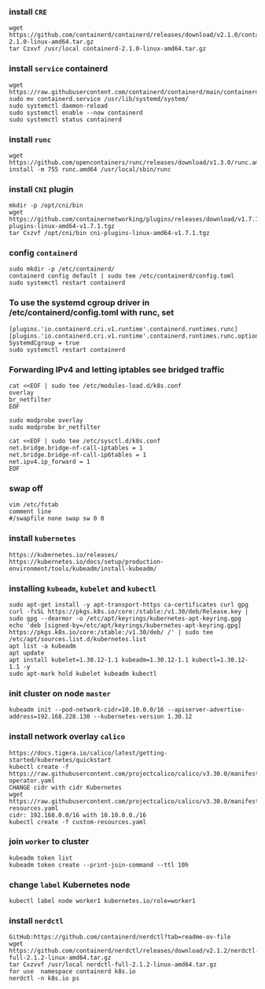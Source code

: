 ### install `CRE`
```
wget https://github.com/containerd/containerd/releases/download/v2.1.0/containerd-2.1.0-linux-amd64.tar.gz
tar Czxvf /usr/local containerd-2.1.0-linux-amd64.tar.gz
```
### install `service` containerd
```
wget https://raw.githubusercontent.com/containerd/containerd/main/containerd.service
sudo mv containerd.service /usr/lib/systemd/system/
sudo systemctl daemon-reload
sudo systemctl enable --now containerd
sudo systemctl status containerd
```
### install `runc`
```
wget https://github.com/opencontainers/runc/releases/download/v1.3.0/runc.amd64
install -m 755 runc.amd64 /usr/local/sbin/runc
```
### install `CNI` plugin
```
mkdir -p /opt/cni/bin
wget https://github.com/containernetworking/plugins/releases/download/v1.7.1/cni-plugins-linux-amd64-v1.7.1.tgz
tar Cxzvf /opt/cni/bin cni-plugins-linux-amd64-v1.7.1.tgz
```
### config `containerd`
```
sudo mkdir -p /etc/containerd/
containerd config default | sudo tee /etc/containerd/config.toml
sudo systemctl restart containerd
```
### To use the systemd cgroup driver in /etc/containerd/config.toml with runc, set
```
[plugins.'io.containerd.cri.v1.runtime'.containerd.runtimes.runc]
[plugins.'io.containerd.cri.v1.runtime'.containerd.runtimes.runc.options] 
SystemdCgroup = true
sudo systemctl restart containerd
```
### Forwarding IPv4 and letting iptables see bridged traffic
```
cat <<EOF | sudo tee /etc/modules-load.d/k8s.conf
overlay
br_netfilter
EOF

sudo modprobe overlay
sudo modprobe br_netfilter

cat <<EOF | sudo tee /etc/sysctl.d/k8s.conf
net.bridge.bridge-nf-call-iptables = 1
net.bridge.bridge-nf-call-ip6tables = 1
net.ipv4.ip_forward = 1
EOF
```
### swap off
```
vim /etc/fstab
comment line
#/swapfile none swap sw 0 0
```
### install `kubernetes`
```
https://kubernetes.io/releases/
https://kubernetes.io/docs/setup/production-environment/tools/kubeadm/install-kubeadm/
```
### installing `kubeadm`, `kubelet` and `kubectl`
```
sudo apt-get install -y apt-transport-https ca-certificates curl gpg
curl -fsSL https://pkgs.k8s.io/core:/stable:/v1.30/deb/Release.key | sudo gpg --dearmor -o /etc/apt/keyrings/kubernetes-apt-keyring.gpg
echo 'deb [signed-by=/etc/apt/keyrings/kubernetes-apt-keyring.gpg] https://pkgs.k8s.io/core:/stable:/v1.30/deb/ /' | sudo tee /etc/apt/sources.list.d/kubernetes.list
apt list -a kubeadm
apt update
apt install kubelet=1.30.12-1.1 kubeadm=1.30.12-1.1 kubectl=1.30.12-1.1 -y
sudo apt-mark hold kubelet kubeadm kubectl
```
### init cluster on node `master`
```
kubeadm init --pod-network-cidr=10.10.0.0/16 --apiserver-advertise-address=192.168.228.130 --kubernetes-version 1.30.12
```
### install network overlay `calico`
```
https://docs.tigera.io/calico/latest/getting-started/kubernetes/quickstart
kubectl create -f https://raw.githubusercontent.com/projectcalico/calico/v3.30.0/manifests/tigera-operator.yaml
CHANGE cidr with cidr Kubernetes
wget https://raw.githubusercontent.com/projectcalico/calico/v3.30.0/manifests/custom-resources.yaml
cidr: 192.168.0.0/16 with 10.10.0.0./16
kubectl create -f custom-resources.yaml
```
### join `worker` to cluster
```
kubeadm token list
kubeadm token create --print-join-command --ttl 10h
```
### change `label` Kubernetes node
```
kubectl label node worker1 kubernetes.io/role=worker1
```
### install `nerdctl`
```
GitHub:https://github.com/containerd/nerdctl?tab=readme-ov-file
wget https://github.com/containerd/nerdctl/releases/download/v2.1.2/nerdctl-full-2.1.2-linux-amd64.tar.gz
tar Cxzvvf /usr/local nerdctl-full-2.1.2-linux-amd64.tar.gz
for use  namespace containerd k8s.io
nerdctl -n k8s.io ps
```
